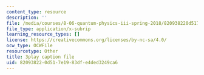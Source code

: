 ```yaml
---
content_type: resource
description: ''
file: /media/courses/8-06-quantum-physics-iii-spring-2018/820938220d517e1983dfe4ded3249ca6_3299996.srt
file_type: application/x-subrip
learning_resource_types: []
license: https://creativecommons.org/licenses/by-nc-sa/4.0/
ocw_type: OCWFile
resourcetype: Other
title: 3play caption file
uid: 82093822-0d51-7e19-83df-e4ded3249ca6
---
```


